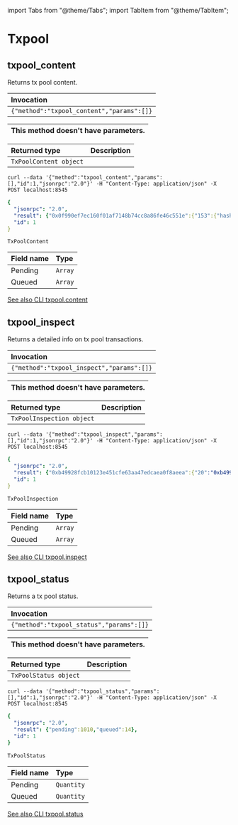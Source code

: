 import Tabs from "@theme/Tabs";
import TabItem from "@theme/TabItem";

# Txpool

## txpool_content

Returns tx pool content. 

| Invocation |
| :--- |
| `{"method":"txpool_content","params":[]}` |

| This method doesn't have parameters. |
| :--- |

| Returned type | Description |
| :--- | :--- |
| `TxPoolContent object` |  |

<Tabs>
<TabItem value="request" label="Request">

```
curl --data '{"method":"txpool_content","params":[],"id":1,"jsonrpc":"2.0"}' -H "Content-Type: application/json" -X POST localhost:8545
```
</TabItem>
<TabItem value="response" label="Response">

```yaml
{
  "jsonrpc": "2.0",
  "result": {"0x0f990ef7ec160f01af7148b74cc8a86fe46c551e":{"153":{"hash":"0x84f6f2e5d24b9a0c25bd7018adbbf4388b2c07842782f73d5ddc389906d5f2c8","nonce":"0x99","blockHash":null,"blockNumber":null,"transactionIndex":null,"from":"0x0f990ef7ec160f01af7148b74cc8a86fe46c551e","to":"0x1b4e4664de1d57b665b4bf3523cbccf007766de3","value":"0xc8","gasPrice":"0x3b9aca08","gas":"0x1c9c37f","data":"0xaeeb89600000000000000000000000000000000000000000000000000000000000000001","input":"0xaeeb89600000000000000000000000000000000000000000000000000000000000000001","type":"0x0","v":"0x2c","s":"0x20158ce3f4f9c65f8c657c0d91bbfb43632b2951f6192bca8fb3a25c26dd81d5","r":"0x2814d998f2a78dd4f37461485d88158a32ef5dcfa8c57e224b3ea77536df01b1"}}},
  "id": 1
}
```
</TabItem>
<TabItem value="objects" label="Object">


`TxPoolContent`

| Field name | Type |
| :--- | :--- |
| Pending | `Array` |
| Queued | `Array` |
</TabItem>
</Tabs>


[See also CLI txpool.content](https://docs.nethermind.io/nethermind/nethermind-utilities/cli/txpool#txpool-content)
## txpool_inspect

Returns a detailed info on tx pool transactions. 

| Invocation |
| :--- |
| `{"method":"txpool_inspect","params":[]}` |

| This method doesn't have parameters. |
| :--- |

| Returned type | Description |
| :--- | :--- |
| `TxPoolInspection object` |  |

<Tabs>
<TabItem value="request" label="Request">

```
curl --data '{"method":"txpool_inspect","params":[],"id":1,"jsonrpc":"2.0"}' -H "Content-Type: application/json" -X POST localhost:8545
```
</TabItem>
<TabItem value="response" label="Response">

```yaml
{
  "jsonrpc": "2.0",
  "result": {"0xb49928fcb10123e451cfe63aa47edcaea0f8aeea":{"20":"0xb49928fcb10123e451cfe63aa47edcaea0f8aeea: 0 wei + 6721975 × 140000000000 gas","21":"0xb49928fcb10123e451cfe63aa47edcaea0f8aeea: 0 wei + 6721975 × 140000000000 gas","22":"0xb49928fcb10123e451cfe63aa47edcaea0f8aeea: 0 wei + 6721975 × 140000000000 gas","23":"0xb49928fcb10123e451cfe63aa47edcaea0f8aeea: 0 wei + 6700000 × 140000000000 gas","24":"0xb49928fcb10123e451cfe63aa47edcaea0f8aeea: 0 wei + 6700000 × 140000000000 gas","27":"0xb49928fcb10123e451cfe63aa47edcaea0f8aeea: 0 wei + 6700000 × 140000000000 gas"},"0xc51db3339a7603f70b347a0b9680554f777d1f3c":{"82":"0xc51db3339a7603f70b347a0b9680554f777d1f3c: 0 wei + 4500000 × 10000000000 gas"},"0x084dd4aefc6853253573fee9f5fcc23e849d164c":{"17":"0x084dd4aefc6853253573fee9f5fcc23e849d164c: 0 wei + 28472169 × 1000000008 gas"}},
  "id": 1
}
```
</TabItem>
<TabItem value="objects" label="Object">


`TxPoolInspection`

| Field name | Type |
| :--- | :--- |
| Pending | `Array` |
| Queued | `Array` |
</TabItem>
</Tabs>


[See also CLI txpool.inspect](https://docs.nethermind.io/nethermind/nethermind-utilities/cli/txpool#txpool-inspect)
## txpool_status

Returns a tx pool status. 

| Invocation |
| :--- |
| `{"method":"txpool_status","params":[]}` |

| This method doesn't have parameters. |
| :--- |

| Returned type | Description |
| :--- | :--- |
| `TxPoolStatus object` |  |

<Tabs>
<TabItem value="request" label="Request">

```
curl --data '{"method":"txpool_status","params":[],"id":1,"jsonrpc":"2.0"}' -H "Content-Type: application/json" -X POST localhost:8545
```
</TabItem>
<TabItem value="response" label="Response">

```yaml
{
  "jsonrpc": "2.0",
  "result": {"pending":1010,"queued":14},
  "id": 1
}
```
</TabItem>
<TabItem value="objects" label="Object">


`TxPoolStatus`

| Field name | Type |
| :--- | :--- |
| Pending | `Quantity` |
| Queued | `Quantity` |
</TabItem>
</Tabs>


[See also CLI txpool.status](https://docs.nethermind.io/nethermind/nethermind-utilities/cli/txpool#txpool-status)
